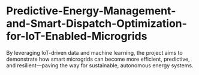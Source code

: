 # Predictive-Energy-Management-and-Smart-Dispatch-Optimization-for-IoT-Enabled-Microgrids
By leveraging IoT-driven data and machine learning, the project aims to demonstrate how smart microgrids can become more efficient, predictive, and resilient—paving the way for sustainable, autonomous energy systems.
